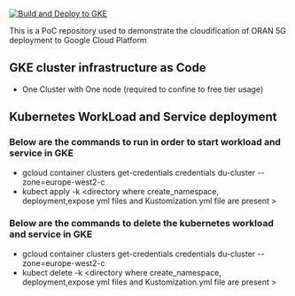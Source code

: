 [![Build and Deploy to GKE](https://github.com/cjetty/poc/actions/workflows/google.yml/badge.svg?branch=main)](https://github.com/cjetty/poc/actions/workflows/google.yml)

This is a PoC repository used to demonstrate the cloudification of ORAN 5G deployment to Google Cloud Platform

## GKE cluster infrastructure as Code
* One Cluster with One node (required to confine to free tier usage)





## Kubernetes WorkLoad and Service deployment 
### Below are the commands to run in order to start workload and service in GKE
* gcloud container clusters get-credentials credentials du-cluster --zone=europe-west2-c
* kubect apply -k <directory where create_namespace, deployment,expose yml files and Kustomization.yml file are present >

### Below are the commands to delete the kubernetes workload and service in GKE
* gcloud container clusters get-credentials credentials du-cluster --zone=europe-west2-c
* kubect delete -k <directory where create_namespace, deployment,expose yml files and Kustomization.yml file are present >

